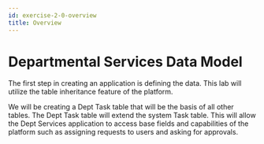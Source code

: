 ```yaml
---
id: exercise-2-0-overview
title: Overview
---
```


# Departmental Services Data Model

The first step in creating an application is defining the data. This lab will utilize the table inheritance feature of the platform.

We will be creating a Dept Task table that will be the basis of all other tables. The Dept Task table will extend the system Task table. This will allow the Dept Services application to access base fields and capabilities of the platform such as assigning requests to users and asking for approvals.